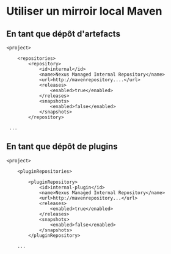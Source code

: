 # Utiliser un mirroir local Maven

## En tant que dépôt d'artefacts

    <project>
        
        <repositories>
            <repository>
                <id>internal</id>
                <name>Nexus Managed Internal Repository</name>
                <url>http://mavenrepository....</url>
                <releases>
                    <enabled>true</enabled>
                </releases>
                <snapshots>
                    <enabled>false</enabled>
                </snapshots>
            </repository>
            
     ...


## En tant que dépôt de plugins

    <project>
    
        <pluginRepositories>
    
            <pluginRepository>
                <id>internal-plugin</id>
                <name>Nexus Managed Internal Repository</name>
                <url>http://mavenrepository...</url>
                <releases>
                    <enabled>true</enabled>
                </releases>
                <snapshots>
                    <enabled>false</enabled>
                </snapshots>
            </pluginRepository>
    
        ...